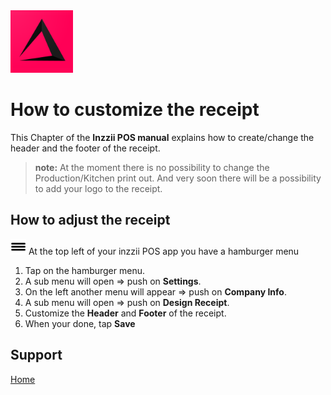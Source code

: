 <img src="../Assets/Pictures/play_store_512.png" alt="inzzii logo" width="100"/>

# How to customize the receipt
This Chapter of the **Inzzii POS manual** explains how to create/change the header and the footer of the receipt. 
> **note:** At the moment there is no possibility to change the Production/Kitchen print out. And very soon there will be a possibility to add your logo to the receipt.

## How to adjust the receipt

<img src="../Assets/Pictures/Hmenu.png" alt="hamburgermenu" width="25" height="25"/> At the top left of your inzzii POS app you have a hamburger menu 
1. Tap on the hamburger menu.
2. A sub menu will open => push on **Settings**.
3. On the left another menu will appear => push on **Company Info**. 
4. A sub menu will open => push on **Design Receipt**.
5. Customize the **Header** and **Footer** of the receipt.
6. When your done, tap **Save**


## Support
[Home](../index.md)